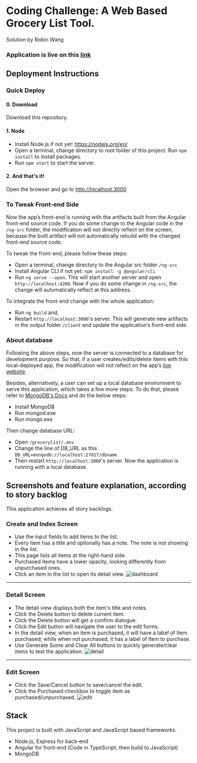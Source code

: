# Coding Challenge: A Web Based Grocery List Tool.

Solution by Robin Wang

### Application is live on this [link](https://limitless-river-45900.herokuapp.com/items)

## Deployment Instructions
### Quick Deploy
#### 0.    Download
Download this repository.

#### 1.    Node 
*    Install Node.js if not yet: https://nodejs.org/en/
*    Open a terminal, change directory to root folder of this project. Run `npm install` to install packages.  
*    Run `npm start` to start the server.

#### 2.    And that's it!
Open the browser and go to [http://localhost:3000](http://localhost:3000/items)  

### To Tweak Front-end Side
Now the app’s front-end is running with the artifacts built from the Angular front-end source code. If you do some change to the Angular code in the `/ng-src` folder, the modification will not directly reflect on the screen, because the built artifact will not automatically rebuild with the changed front-end source code.

To tweak the front-end, please follow these steps:
* Open a terminal, change directory to the Angular src folder `/ng-src`
* Install Angular CLI if not yet: `npm install -g @angular/cli`
* Run `ng serve --open`. This will start another server and open `http://localhost:4200`.
Now if you do some change in `/ng-src`, the change will automatically reflect at this address. 

To integrate the front-end change with the whole application:
* Run `ng build` and,
* Restart `http://localhost:3000`'s server. 
This will generate new artifacts in the output folder `/client` and update the application’s front-end side.  

### About database
Following the above steps, now the server is connected to a database for development purpose. So that, if a user creates/edits/delete items with this local-deployed app, the modification will not reflect on the app’s [live website](https://limitless-river-45900.herokuapp.com/items). 

Besides, alternatively, a user can set up a local database environment to serve this application, which takes a few more steps. To do that, please refer to [MongoDB's Docs](https://docs.mongodb.com/manual/tutorial/install-mongodb-on-windows/) and do the below steps:
* Install MongoDB
* Run mongod.exe
* Run mongo.exe

Then change database URL:
* Open `/grocerylist/.env`
* Change the line of DB_URL as this `DB_URL=mongodb://localhost:27017/dbname`
* Then restart `http://localhost:3000`'s server. Now the application is running with a local database.

## Screenshots and feature explanation, according to story backlog
This application achieves all story backlogs.
### Create and Index Screen
* Use the input fields to add items to the list.
* Every item has a title and optionally has a note. The note is not showing in the list.
* This page lists all items at the right-hand side.
* Purchased items have a lower opacity, looking differently from unpurchased ones.
* Click an item in the list to open its detail view.
![dashboard](https://user-images.githubusercontent.com/23082500/42802348-aa1c389a-8970-11e8-9080-fb05b9f0df78.png)
<hr>

### Detail Screen
* The detail view displays both the item's title and notes.
* Click the Delete button to delete current item.
* Click the Delete button will get a confirm dialogue.
* Click the Edit button will navigate the user to the edit forms.
* In the detail view, when an item is purchased, it will have a label of Item purchased; while when not purchased, it has a label of Item to purchase. 
* Use Generate Some and Clear All buttons to quickly generate/clear items to test the application.
![detail](https://user-images.githubusercontent.com/23082500/42802349-aa2dd014-8970-11e8-9b69-d37bfeb796e2.png)
<hr>

### Edit Screen
* Click the Save/Cancel button to save/cancel the edit.
* Click the Purchased checkbox to toggle item as purchased/unpurchased.
![edit](https://user-images.githubusercontent.com/23082500/42802351-aa3b77be-8970-11e8-8101-e593609938ed.png)

## Stack
This project is built with JavaScript and JavaScript based frameworks. 
* Node.js, Express for back-end
* Angular for front-end (Code in TypeScript, then build to JavaScript)
* MongoDB
